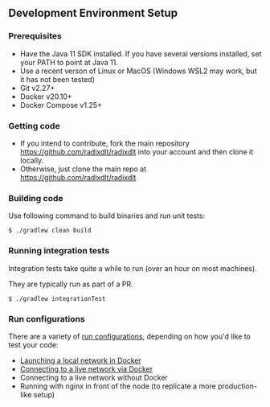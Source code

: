 ## Development Environment Setup

### Prerequisites
- Have the Java 11 SDK installed. If you have several versions installed, set your PATH to point at Java 11. 
- Use a recent verson of Linux or MacOS (Windows WSL2 may work, but it has not been tested)
- Git v2.27+
- Docker v20.10+
- Docker Compose v1.25+

### Getting code

* If you intend to contribute, fork the main repository https://github.com/radixdlt/radixdlt into your account and then clone it locally.
* Otherwise, just clone the main repo at https://github.com/radixdlt/radixdlt

### Building code
Use following command to build binaries and run unit tests:

```shell
$ ./gradlew clean build
```

### Running integration tests

Integration tests take quite a while to run (over an hour on most machines).

They are typically run as part of a PR.

```shell
$ ./gradlew integrationTest
```

### Run configurations

There are a variety of [run configurations](./run-configurations), depending on how you'd like to test your code:

* [Launching a local network in Docker](./run-configurations/launching-a-local-network-in-docker.md)
* [Connecting to a live network via Docker](./run-configurations/connecting-to-a-live-network-in-docker.md)
* Connecting to a live network without Docker
* Running with nginx in front of the node (to replicate a more production-like setup)